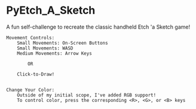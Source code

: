# PyEtch_A_Sketch
A fun self-challenge to recreate the classic handheld Etch 'a Sketch game!

	Movement Controls:
		Small Movements: On-Screen Buttons
		Small Movements: WASD
		Medium Movements: Arrow Keys
	
			OR

		Click-to-Draw!


	Change Your Color: 
		Outside of my initial scope, I've added RGB support! 
		To control color, press the corresponding <R>, <G>, or <B> keys